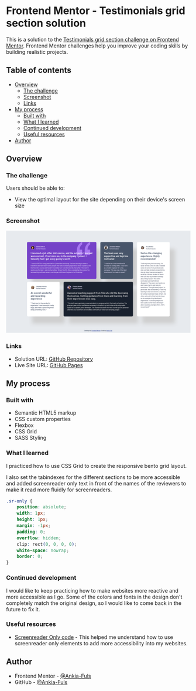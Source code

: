 # Frontend Mentor - Testimonials grid section solution

This is a solution to the [Testimonials grid section challenge on Frontend Mentor](https://www.frontendmentor.io/challenges/testimonials-grid-section-Nnw6J7Un7). Frontend Mentor challenges help you improve your coding skills by building realistic projects. 

## Table of contents

- [Overview](#overview)
  - [The challenge](#the-challenge)
  - [Screenshot](#screenshot)
  - [Links](#links)
- [My process](#my-process)
  - [Built with](#built-with)
  - [What I learned](#what-i-learned)
  - [Continued development](#continued-development)
  - [Useful resources](#useful-resources)
- [Author](#author)

## Overview

### The challenge

Users should be able to:

- View the optimal layout for the site depending on their device's screen size

### Screenshot

![Screenshot of completed design](./design/Screenshot%20of%20Completed%20Frontend%20Mentor%20Testimonials%20Grid%20Section.png)

### Links

- Solution URL: [GitHub Repository](https://github.com/Ankia-Fuls/fem-testimonial-grid)
- Live Site URL: [GitHub Pages](https://ankia-fuls.github.io/fem-testimonial-grid/)

## My process

### Built with

- Semantic HTML5 markup
- CSS custom properties
- Flexbox
- CSS Grid
- SASS Styling

### What I learned

I practiced how to use CSS Grid to create the responsive bento grid layout.

I also set the tabindexes for the different sections to be more accessible and added screenreader only text in front of the names of the reviewers to make it read more fluidly for screenreaders.

```css
.sr-only {
    position: absolute;
    width: 1px;
    height: 1px;
    margin: -1px;
    padding: 0;
    overflow: hidden;
    clip: rect(0, 0, 0, 0);
    white-space: nowrap;
    border: 0;
}
```

### Continued development

I would like to keep practicing how to make websites more reactive and more accessible as I go. Some of the colors and fonts in the design don't completely match the original design, so I would like to come back in the future to fix it.

### Useful resources

- [Screenreader Only code](https://dev.to/ibn_abubakre/hiding-elements-in-css-the-accessible-way-5h1b) - This helped me understand how to use screenreader only elements to add more accessibility into my websites.

## Author

- Frontend Mentor - [@Ankia-Fuls](https://www.frontendmentor.io/profile/Ankia-Fuls)
- GitHub - [@Ankia-Fuls](https://github.com/Ankia-Fuls)